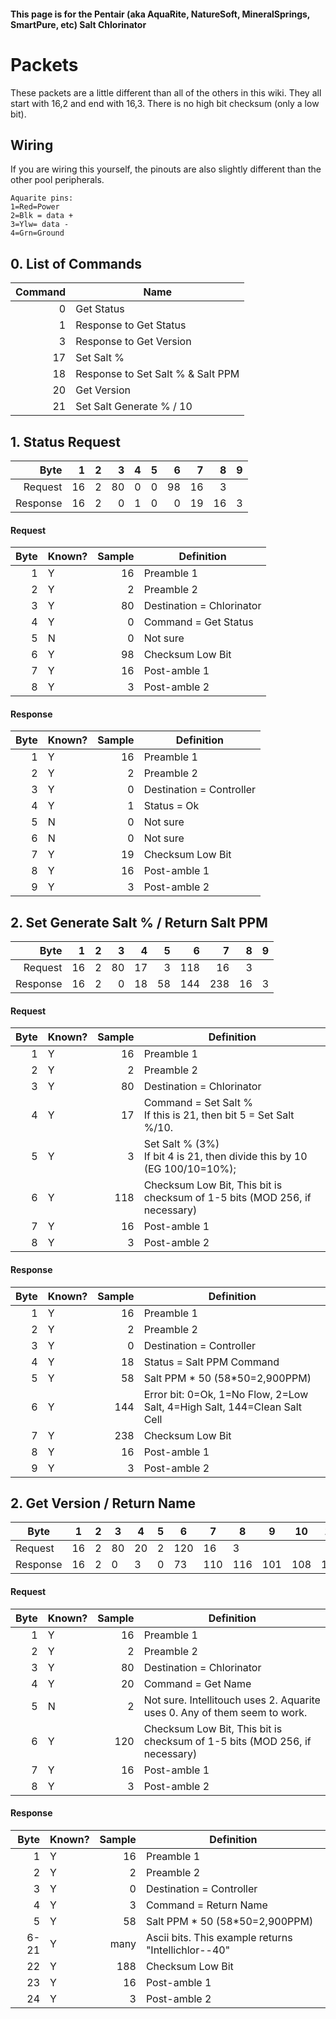 #### This page is for the Pentair (aka AquaRite, NatureSoft, MineralSprings, SmartPure, etc) Salt Chlorinator


# Packets

These packets are a little different than all of the others in this wiki.  They all start with 16,2 and end with 16,3.  There is no high bit checksum (only a low bit).

## Wiring

If you are wiring this yourself, the pinouts are also slightly different than the other pool peripherals.

```
Aquarite pins:
1=Red=Power
2=Blk = data +
3=Ylw= data -
4=Grn=Ground
```

## 0. List of Commands
Command | Name |
----: | ---------------- |
0 | Get Status 
1 | Response to Get Status
3 | Response to Get Version
17 | Set Salt %
18 | Response to Set Salt % & Salt PPM
20 | Get Version
21 | Set Salt Generate % / 10


## 1. Status Request 

Byte|1|2|3|4| 5| 6 | 7 | 8| 9|  
---:|---:|---:|---:|---:|---:|---:|---:|---:|---:|
Request |16|2|80|0|0|98|16|3|
Response |16|2|0|1|0|0|19|16|3|
  

#### Request

Byte | Known? | Sample | Definition 
---: | ------ | -----: | -------------
1 | Y | 16 | Preamble 1 
2 | Y | 2 | Preamble 2
3 | Y | 80 | Destination = Chlorinator
4 | Y | 0 | Command = Get Status
5 | N | 0 | Not sure 
6 | Y | 98 | Checksum Low Bit | This bit is checksum of 1-5 bits (MOD 256, if necessary)
7 | Y | 16 | Post-amble 1
8 | Y | 3 | Post-amble 2

#### Response

Byte | Known? | Sample | Definition 
---: | ------ | -----: | -------------
1 | Y | 16 | Preamble 1 
2 | Y | 2 | Preamble 2
3 | Y | 0 | Destination = Controller
4 | Y | 1 | Status = Ok
5 | N | 0 | Not sure 
6 | N | 0 | Not sure
7 | Y | 19 | Checksum Low Bit | This bit is checksum of 1-6 bits (MOD 256, if necessary)
8 | Y | 16 | Post-amble 1
9 | Y | 3 | Post-amble 2

## 2. Set Generate Salt % / Return Salt PPM

Byte|1|2|3|4| 5| 6 | 7 | 8| 9|  
---:|---:|---:|---:|---:|---:|---:|---:|---:|---:|
Request |16|2|80|17|3|118|16|3|   
Response |16|2|0|18|58|144|238|16|3|
  

#### Request

Byte | Known? | Sample | Definition 
---: | ------ | -----: | -------------
1 | Y | 16 | Preamble 1 
2 | Y | 2 | Preamble 2
3 | Y | 80 | Destination = Chlorinator
4 | Y | 17 | Command = Set Salt % <br> If this is 21, then bit 5 = Set Salt %/10.  
5 | Y | 3 | Set Salt % (3%) <br> If bit 4 is 21, then divide this by 10 (EG 100/10=10%);
6 | Y | 118 | Checksum Low Bit, This bit is checksum of 1-5 bits (MOD 256, if necessary)
7 | Y | 16 | Post-amble 1
8 | Y | 3 | Post-amble 2

#### Response

Byte | Known? | Sample | Definition 
---: | ------ | -----: | -------------
1 | Y | 16 | Preamble 1 
2 | Y | 2 | Preamble 2
3 | Y | 0 | Destination = Controller
4 | Y | 18 | Status = Salt PPM Command
5 | Y | 58 | Salt PPM * 50 (58*50=2,900PPM) 
6 | Y | 144 | Error bit:  0=Ok, 1=No Flow, 2=Low Salt, 4=High Salt, 144=Clean Salt Cell
7 | Y | 238 | Checksum Low Bit | This bit is checksum of 1-6 bits (MOD 256, if necessary)
8 | Y | 16 | Post-amble 1
9 | Y | 3 | Post-amble 2

## 2. Get Version / Return Name

Byte|   1  | 2|  3|   4|   5|  6 | 7 | 8|    9| 10|   11| 12| 13| 14| 15| 16| 17|  18 | 19| 20|   21  |22|23|24|
---|---|---|---|---|---|---|---|---|---|---|---|---|---|---|---|---|---|---|---|---|---|---|---|---|  
Request |16|2|80|20|2|120|16|3|   
Response |16|2|0|3|0|73|110|116|101|108|108|105|99|104|108|111|114|45|45|52|48|188|16|3|
  

#### Request

Byte | Known? | Sample | Definition 
---: | ------ | -----: | -------------
1 | Y | 16 | Preamble 1 
2 | Y | 2 | Preamble 2
3 | Y | 80 | Destination = Chlorinator
4 | Y | 20 | Command = Get Name
5 | N | 2 | Not sure.  Intellitouch uses 2.  Aquarite uses 0.  Any of them seem to work. 
6 | Y | 120 | Checksum Low Bit, This bit is checksum of 1-5 bits (MOD 256, if necessary)
7 | Y | 16 | Post-amble 1
8 | Y | 3 | Post-amble 2

#### Response

Byte | Known? | Sample | Definition 
---: | ------ | -----: | -------------
1 | Y | 16 | Preamble 1 
2 | Y | 2 | Preamble 2
3 | Y | 0 | Destination = Controller
4 | Y | 3 | Command = Return Name
5 | Y | 58 | Salt PPM * 50 (58*50=2,900PPM) 
6-21 | Y | many | Ascii bits.  This example returns "Intellichlor--40"  
22 | Y | 188 | Checksum Low Bit | This bit is checksum of 1-21 bits (MOD 256, if necessary).  Here the sum is 1468.  1468%256=188.
23 | Y | 16 | Post-amble 1
24 | Y | 3 | Post-amble 2